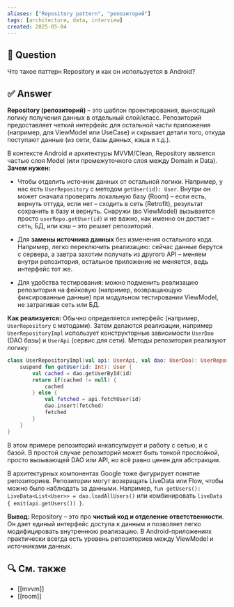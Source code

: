 ```yaml
---
aliases: ["Repository pattern", "репозиторий"]
tags: [architecture, data, interview]
created: 2025‑05‑04
---
```


## 📝 Question  
Что такое паттерн Repository и как он используется в Android?

## ✅ Answer  
**Repository (репозиторий)** – это шаблон проектирования, выносящий логику получения данных в отдельный слой/класс. Репозиторий предоставляет четкий интерфейс для остальной части приложения (например, для ViewModel или UseCase) и скрывает детали того, откуда поступают данные (из сети, базы данных, кэша и т.д.).

В контексте Android и архитектуры MVVM/Clean, Repository является частью слоя Model (или промежуточного слоя между Domain и Data). **Зачем нужен:**

- Чтобы отделить источник данных от остальной логики. Например, у нас есть `UserRepository` с методом `getUser(id): User`. Внутри он может сначала проверить локальную базу (Room) – если есть, вернуть оттуда, если нет – сходить в сеть (Retrofit), результат сохранить в базу и вернуть. Снаружи (во ViewModel) вызывается просто `userRepo.getUser(id)` и не важно, как именно он достает – сеть, БД, или кэш – это решает репозиторий.
    
- Для **замены источника данных** без изменения остального кода. Например, легко переключить реализацию: сейчас данные берутся с сервера, а завтра захотим получать из другого API – меняем внутри репозитория, остальное приложение не меняется, ведь интерфейс тот же.
    
- Для удобства тестирования: можно подменить реализацию репозитория на фейковую (например, возвращающую фиксированные данные) при модульном тестировании ViewModel, не затрагивая сеть или БД.
    

**Как реализуется:** Обычно определяется интерфейс (например, `UserRepository` с методами). Затем делаются реализации, например `UserRepositoryImpl` использует конструкторные зависимости `UserDao` (DAO базы) и `UserApi` (сервис для сети). Методы репозитория реализуют логику:

```kotlin
class UserRepositoryImpl(val api: UserApi, val dao: UserDao): UserRepository {
    suspend fun getUser(id: Int): User {
        val cached = dao.getUserById(id)
        return if(cached != null) {
            cached
        } else {
            val fetched = api.fetchUser(id)
            dao.insert(fetched)
            fetched
        }
    }
}
```

В этом примере репозиторий инкапсулирует и работу с сетью, и с базой. В простой случае репозиторий может быть тонкой прослойкой, просто вызывающей DAO или API, но всё равно ценен для абстракции.

В архитектурных компонентах Google тоже фигурирует понятие репозиториев. Репозитории могут возвращать LiveData или Flow, чтобы можно было наблюдать за данными. Например, `fun getUsers(): LiveData<List<User>> = dao.loadAllUsers()` или комбинировать `liveData { emit(api.getUsers()) }`.

**Вывод:** Repository – это про **чистый код и отделение ответственности**. Он дает единый интерфейс доступа к данным и позволяет легко модифицировать внутреннюю реализацию. В Android-приложениях практически всегда есть уровень репозиториев между ViewModel и источниками данных.

## 🔍 См. также  
- [[mvvm]]  
- [[room]]
